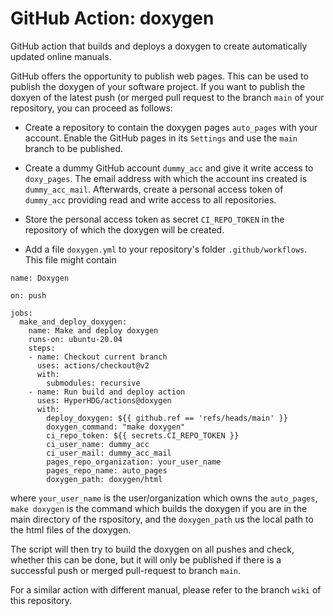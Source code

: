# GitHub Action: doxygen

GitHub action that builds and deploys a doxygen to create automatically updated online manuals.

GitHub offers the opportunity to publish web pages. This can be used to publish the doxygen of your
software project. If you want to publish the doxyen of the latest push (or merged pull request to
the branch `main` of your repository, you can proceed as follows:

- Create a repository to contain the doxygen pages `auto_pages` with your account. Enable the GitHub
  pages in its `Settings` and use the `main` branch to be published.

- Create a dummy GitHub account `dummy_acc` and give it write access to `doxy_pages`. The email
  address with which the account ins created is `dummy_acc_mail`. Afterwards, create a personal
  access token of `dummy_acc` providing read and write access to all repositories.

- Store the personal access token as secret `CI_REPO_TOKEN` in the repository of which the doxygen
  will be created.

- Add a file `doxygen.yml` to your repository's folder `.github/workflows`. This file might contain

```
name: Doxygen

on: push

jobs:
  make_and_deploy_doxygen:
    name: Make and deploy doxygen
    runs-on: ubuntu-20.04
    steps:
    - name: Checkout current branch
      uses: actions/checkout@v2
      with:
        submodules: recursive
    - name: Run build and deploy action
      uses: HyperHDG/actions@doxygen
      with:
        deploy_doxygen: ${{ github.ref == 'refs/heads/main' }}
        doxygen_command: "make doxygen"
        ci_repo_token: ${{ secrets.CI_REPO_TOKEN }}
        ci_user_name: dummy_acc
        ci_user_mail: dummy_acc_mail
        pages_repo_organization: your_user_name
        pages_repo_name: auto_pages
        doxygen_path: doxygen/html
```

where `your_user_name` is the user/organization which owns the `auto_pages`, `make doxygen` is the
command which builds the doxygen if you are in the main directory of the rspository, and the 
`doxygen_path` us the local path to the html files of the doxygen.

The script will then try to build the doxygen on all pushes and check, whether this can be done, but
it will only be published if there is a successful push or merged pull-request to branch `main`.

For a similar action with different manual, please refer to the branch `wiki` of this repository.
